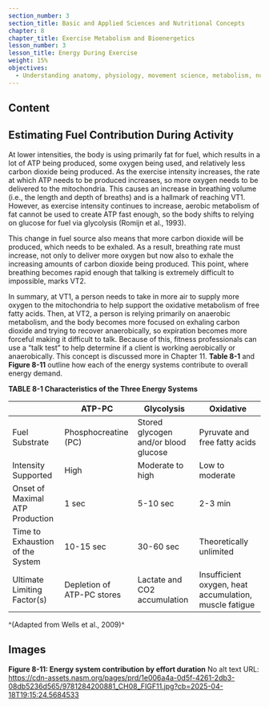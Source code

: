 ```yaml
---
section_number: 3
section_title: Basic and Applied Sciences and Nutritional Concepts
chapter: 8
chapter_title: Exercise Metabolism and Bioenergetics
lesson_number: 3
lesson_title: Energy During Exercise
weight: 15%
objectives:
  - Understanding anatomy, physiology, movement science, metabolism, nutrition, and supplementation.
---
```


## Content
## Estimating Fuel Contribution During Activity

At lower intensities, the body is using primarily fat for fuel, which results in a lot of ATP being produced, some oxygen being used, and relatively less carbon dioxide being produced. As the exercise intensity increases, the rate at which ATP needs to be produced increases, so more oxygen needs to be delivered to the mitochondria. This causes an increase in breathing volume (i.e., the length and depth of breaths) and is a hallmark of reaching VT1. However, as exercise intensity continues to increase, aerobic metabolism of fat cannot be used to create ATP fast enough, so the body shifts to relying on glucose for fuel via glycolysis (Romijn et al., 1993).

This change in fuel source also means that more carbon dioxide will be produced, which needs to be exhaled. As a result, breathing rate must increase, not only to deliver more oxygen but now also to exhale the increasing amounts of carbon dioxide being produced. This point, where breathing becomes rapid enough that talking is extremely difficult to impossible, marks VT2.

In summary, at VT1, a person needs to take in more air to supply more oxygen to the mitochondria to help support the oxidative metabolism of free fatty acids. Then, at VT2, a person is relying primarily on anaerobic metabolism, and the body becomes more focused on exhaling carbon dioxide and trying to recover anaerobically, so expiration becomes more forceful making it difficult to talk. Because of this, fitness professionals can use a “talk test” to help determine if a client is working aerobically or anaerobically. This concept is discussed more in Chapter 11. **Table 8-1** and **Figure 8-11** outline how each of the energy systems contribute to overall energy demand.

**TABLE 8-1 Characteristics of the Three Energy Systems**

|  | ATP-PC | Glycolysis | Oxidative |
|---|---|---|---|
| Fuel Substrate | Phosphocreatine (PC) | Stored glycogen and/or blood glucose | Pyruvate and free fatty acids |
| Intensity Supported | High | Moderate to high | Low to moderate |
| Onset of Maximal ATP Production | 1 sec | 5-10 sec | 2-3 min |
| Time to Exhaustion of the System | 10-15 sec | 30-60 sec | Theoretically unlimited |
| Ultimate Limiting Factor(s) | Depletion of ATP-PC stores | Lactate and CO2 accumulation | Insufficient oxygen, heat accumulation, muscle fatigue |

^(Adapted from Wells et al., 2009)^

## Images

**Figure 8-11: Energy system contribution by effort duration**
No alt text
URL: https://cdn-assets.nasm.org/pages/prd/1e006a4a-0d5f-4261-2db3-08db5236d565/9781284200881_CH08_FIGF11.jpg?cb=2025-04-18T19:15:24.5684533